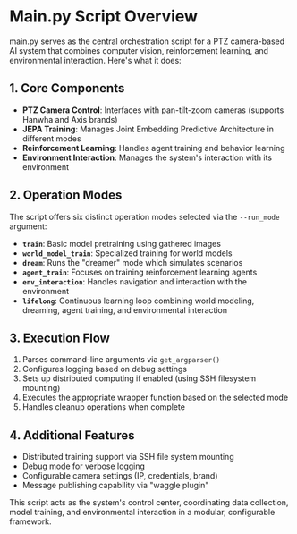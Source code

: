 # Main.py Script Overview

main.py serves as the central orchestration script for a PTZ camera-based AI system that combines computer vision, reinforcement learning, and environmental interaction. Here's what it does:

## 1. Core Components
- **PTZ Camera Control**: Interfaces with pan-tilt-zoom cameras (supports Hanwha and Axis brands)
- **JEPA Training**: Manages Joint Embedding Predictive Architecture in different modes
- **Reinforcement Learning**: Handles agent training and behavior learning
- **Environment Interaction**: Manages the system's interaction with its environment

## 2. Operation Modes
The script offers six distinct operation modes selected via the `--run_mode` argument:
- **`train`**: Basic model pretraining using gathered images
- **`world_model_train`**: Specialized training for world models
- **`dream`**: Runs the "dreamer" mode which simulates scenarios
- **`agent_train`**: Focuses on training reinforcement learning agents
- **`env_interaction`**: Handles navigation and interaction with the environment
- **`lifelong`**: Continuous learning loop combining world modeling, dreaming, agent training, and environmental interaction

## 3. Execution Flow
1. Parses command-line arguments via `get_argparser()`
2. Configures logging based on debug settings
3. Sets up distributed computing if enabled (using SSH filesystem mounting)
4. Executes the appropriate wrapper function based on the selected mode
5. Handles cleanup operations when complete

## 4. Additional Features
- Distributed training support via SSH file system mounting
- Debug mode for verbose logging
- Configurable camera settings (IP, credentials, brand)
- Message publishing capability via "waggle plugin"

This script acts as the system's control center, coordinating data collection, model training, and environmental interaction in a modular, configurable framework.